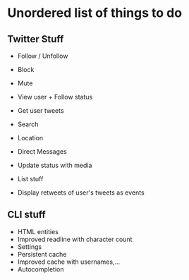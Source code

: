 # Unordered list of things to do 

## Twitter Stuff

* Follow / Unfollow
* Block
* Mute

* View user + Follow status
* Get user tweets

* Search

* Location

* Direct Messages

* Update status with media

* List stuff

* Display retweets of user's tweets as events

## CLI stuff

* HTML entities
* Improved readline with character count
* Settings
* Persistent cache
* Improved cache with usernames,...
* Autocompletion
